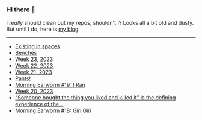 ### Hi there 👋

I _really_ should clean out my repos, shouldn't I? Looks all a bit old and dusty. But until I do, here is [my blog](https://lostfocus.de/):

--- 

<!-- POST-LIST:START -->
- [Existing in spaces](https://lostfocus.de/2023/06/17/existing-in-spaces/)
- [Benches](https://lostfocus.de/2023/06/16/benches/)
- [Week 23, 2023](https://lostfocus.de/2023/06/13/week-23-2023/)
- [Week 22, 2023](https://lostfocus.de/2023/06/04/week-22-2023/)
- [Week 21, 2023](https://lostfocus.de/2023/05/29/week-21-2023/)
- [Pants!](https://lostfocus.de/2023/05/26/pants/)
- [Morning Earworm #19: I Ran](https://lostfocus.de/2023/05/26/morning-earworm-19-i-ran/)
- [Week 20, 2023](https://lostfocus.de/2023/05/21/week-20-2023/)
- [“Someone bought the thing you liked and killed it” is the defining experience of the…](https://lostfocus.de/2023/05/16/231406/)
- [Morning Earworm #18: Giri Giri](https://lostfocus.de/2023/05/16/morning-earworm-18-giri-giri/)
<!-- POST-LIST:END -->

<!--
**lostfocus/lostfocus** is a ✨ _special_ ✨ repository because its `README.md` (this file) appears on your GitHub profile.

Here are some ideas to get you started:

- 🔭 I’m currently working on ...
- 🌱 I’m currently learning ...
- 👯 I’m looking to collaborate on ...
- 🤔 I’m looking for help with ...
- 💬 Ask me about ...
- 📫 How to reach me: ...
- 😄 Pronouns: ...
- ⚡ Fun fact: ...
-->
